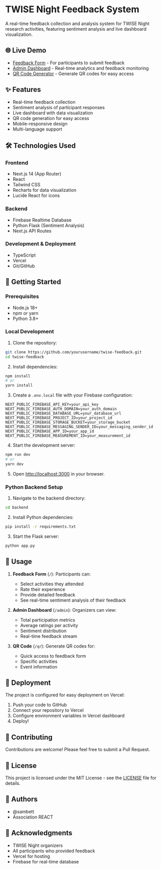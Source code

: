 # TWISE Night Feedback System

A real-time feedback collection and analysis system for TWISE Night research activities, featuring sentiment analysis and live dashboard visualization.

## 🌐 Live Demo

- [Feedback Form](https://twise-feedback-xwyu.vercel.app/) - For participants to submit feedback
- [Admin Dashboard](https://twise-feedback-z8g2.vercel.app/admin) - Real-time analytics and feedback monitoring
- [QR Code Generator](https://twise-feedback-xwyu.vercel.app/qr) - Generate QR codes for easy access

## ✨ Features

- Real-time feedback collection
- Sentiment analysis of participant responses
- Live dashboard with data visualization
- QR code generation for easy access
- Mobile-responsive design
- Multi-language support

## 🛠️ Technologies Used

### Frontend
- Next.js 14 (App Router)
- React
- Tailwind CSS
- Recharts for data visualization
- Lucide React for icons

### Backend
- Firebase Realtime Database
- Python Flask (Sentiment Analysis)
- Next.js API Routes

### Development & Deployment
- TypeScript
- Vercel
- Git/GitHub

## 🚀 Getting Started

### Prerequisites
- Node.js 18+ 
- npm or yarn
- Python 3.8+

### Local Development

1. Clone the repository:
```bash
git clone https://github.com/yourusername/twise-feedback.git
cd twise-feedback
```

2. Install dependencies:
```bash
npm install
# or
yarn install
```

3. Create a `.env.local` file with your Firebase configuration:
```env
NEXT_PUBLIC_FIREBASE_API_KEY=your_api_key
NEXT_PUBLIC_FIREBASE_AUTH_DOMAIN=your_auth_domain
NEXT_PUBLIC_FIREBASE_DATABASE_URL=your_database_url
NEXT_PUBLIC_FIREBASE_PROJECT_ID=your_project_id
NEXT_PUBLIC_FIREBASE_STORAGE_BUCKET=your_storage_bucket
NEXT_PUBLIC_FIREBASE_MESSAGING_SENDER_ID=your_messaging_sender_id
NEXT_PUBLIC_FIREBASE_APP_ID=your_app_id
NEXT_PUBLIC_FIREBASE_MEASUREMENT_ID=your_measurement_id
```

4. Start the development server:
```bash
npm run dev
# or
yarn dev
```

5. Open [http://localhost:3000](http://localhost:3000) in your browser.

### Python Backend Setup

1. Navigate to the backend directory:
```bash
cd backend
```

2. Install Python dependencies:
```bash
pip install -r requirements.txt
```

3. Start the Flask server:
```bash
python app.py
```

## 📱 Usage

1. **Feedback Form** (`/`): Participants can:
   - Select activities they attended
   - Rate their experience
   - Provide detailed feedback
   - See real-time sentiment analysis of their feedback

2. **Admin Dashboard** (`/admin`): Organizers can view:
   - Total participation metrics
   - Average ratings per activity
   - Sentiment distribution
   - Real-time feedback stream

3. **QR Code** (`/qr`): Generate QR codes for:
   - Quick access to feedback form
   - Specific activities
   - Event information

## 🔄 Deployment

The project is configured for easy deployment on Vercel:

1. Push your code to GitHub
2. Connect your repository to Vercel
3. Configure environment variables in Vercel dashboard
4. Deploy!

## 🤝 Contributing

Contributions are welcome! Please feel free to submit a Pull Request.

## 📝 License

This project is licensed under the MIT License - see the [LICENSE](LICENSE) file for details.

## 👥 Authors

- @sambett
- Association REACT

## 🙏 Acknowledgments

- TWISE Night organizers
- All participants who provided feedback
- Vercel for hosting
- Firebase for real-time database

